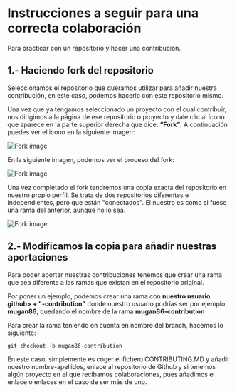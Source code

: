 # Instrucciones a seguir para una correcta colaboración
Para practicar con un repositorio y hacer una contribución.

## 1.- Haciendo fork del repositorio

Seleccionamos el repositorio que queramos utilizar para añadir nuestra contribución, en este caso, podemos hacerlo con este repositorio mismo. 

Una vez que ya tengamos seleccionado un proyecto con el cual contribuir, nos dirigimos a la página de ese repositorio o proyecto y dale clic al ícono que aparece en la parte superior derecha que dice: **“Fork”**. A continuación puedes ver el icono en la siguiente imagen:

![Fork image](https://raw.githubusercontent.com/npm-udemy-course/users-course-npm/master/fork-repository-01.png)

En la siguiente imagen, podemos ver el proceso del fork:

![Fork image](https://raw.githubusercontent.com/npm-udemy-course/users-course-npm/master/fork-repository-02.png)

Una vez completado el fork tendremos una copia exacta del repositorio en nuestro propio perfil. Se trata de dos repositorios diferentes e independientes, pero que están "conectados". El nuestro es como si fuese una rama del anterior, aunque no lo sea.

![Fork image](https://raw.githubusercontent.com/npm-udemy-course/users-course-npm/master/fork-repository-03.png)

## 2.- Modificamos la copia para añadir nuestras aportaciones

Para poder aportar nuestras contribuciones tenemos que crear una rama que sea diferente a las ramas que existan en el repositorio original.

Por poner un ejemplo, podemos crear una rama con **nuestro usuario github> + "-contribution"** donde nuestro usuario podrías ser por ejemplo **mugan86**, quedando el nombre de la rama **mugan86-contribution**

Para crear la rama teniendo en cuenta eñ nombre del branch, hacemos lo siguiente:
```
git checkout -b mugan86-contribution
```
En este caso, simplemente es coger el fichero CONTRIBUTING.MD y añadir nuestro nombre-apellidos, enlace al repositorio de Github y si tenemos algún proyecto en el que recibamos colaboraciones, pues añadimos el enlace o enlaces en el caso de ser más de uno.
